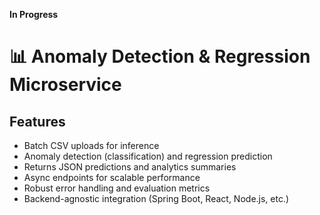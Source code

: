 **In Progress**
# 📊 Anomaly Detection & Regression Microservice


##  Features
- Batch CSV uploads for inference
- Anomaly detection (classification) and regression prediction
- Returns JSON predictions and analytics summaries
- Async endpoints for scalable performance
- Robust error handling and evaluation metrics
- Backend-agnostic integration (Spring Boot, React, Node.js, etc.)
